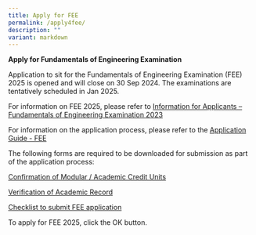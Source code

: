 ```yaml
---
title: Apply for FEE
permalink: /apply4fee/
description: ""
variant: markdown
---
```

**Apply for Fundamentals of Engineering Examination**

Application to sit for the Fundamentals of Engineering Examination (FEE) 2025 is opened and will close on 30 Sep 2024. The examinations are tentatively scheduled in Jan 2025.

For information on FEE 2025, please refer to [Information for Applicants – Fundamentals of Engineering Examination 2023](/files/Downloads/Info%20on%20Exams/fee_2025.pdf)

For information on the application process, please refer to the [Application Guide - FEE](/files/Downloads/Info%20on%20Exams/Application_Guide_for_FEE_2025)

The following forms are required to be downloaded for submission as part of the application process:

[Confirmation of Modular / Academic Credit Units](http://peb.cremeworkz.com/Downloads/Credit%20units%20(FEE).xlsx)

[Verification of Academic Record](http://peb.cremeworkz.com/Downloads/Vertification%20of%20academic%20record%20(FEE).xls)

[Checklist to submit FEE application](http://peb.cremeworkz.com/Downloads/Checklist%20for%20FEE.pdf)

To apply for FEE 2025, click the OK button.